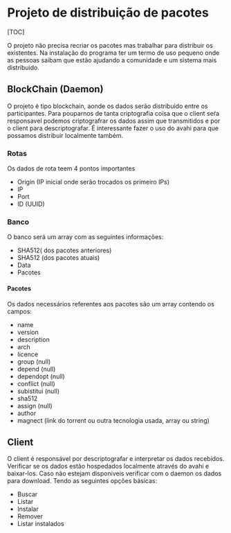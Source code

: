 # Projeto de distribuição de pacotes
[TOC]

O projeto não precisa recriar os pacotes mas trabalhar para distribuir os existentes.
Na instalação do programa ter um termo de uso pequeno onde as pessoas saibam que estão ajudando a comunidade e um sistema mais distribuido.

## BlockChain (Daemon)
O projeto é tipo blockchain, aonde os dados serão distribuido entre os participantes. Para pouparnos de tanta criptografia coisa que o client seŕa responsavel podemos criptografrar os dados assim que transmitidos e por o client para descriptografar. 
É interessante fazer o uso do avahi para que possamos distribuir localmente também.

### Rotas
Os dados de rota teem 4 pontos importantes
- Origin (IP inicial onde serão trocados os primeiro IPs)
- IP
- Port
- ID (UUID)

### Banco
O banco será um array com as seguintes informações:
- SHA512( dos pacotes anteriores)
- SHA512 (dos pacotes atuais)
- Data
- Pacotes

#### Pacotes
Os dados necessários referentes aos pacotes são um array contendo os campos:

- name
- version
- description
- arch
- licence
- group (null)
- depend (null)
- dependopt (null)
- conflict (null)
- subistitui (null)
- sha512
- assign (null)
- author
- magnect (link do torrent ou outra tecnologia usada, array ou string)

## Client
O client é responsável por descriptografar e interpretar os dados recebidos.
Verificar se os dados estão hospedados localmente através do avahi e baixar-los.
Caso não estejam disponiveis verificar com o daemon os dados para download.
Tendo as seguintes opções básicas:

- Buscar
- Listar
- Instalar
- Remover
- Listar instalados 

